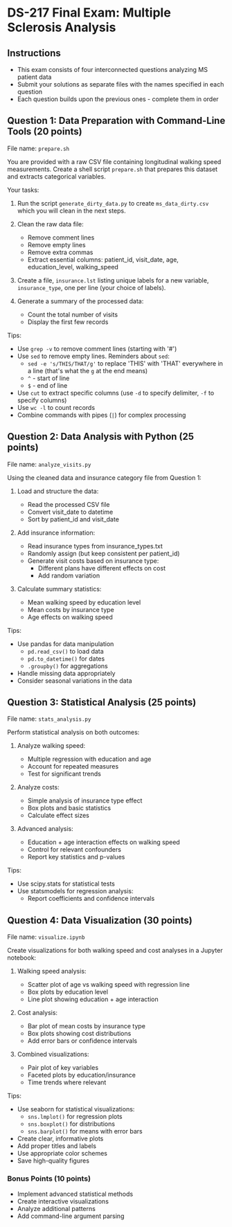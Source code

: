 # DS-217 Final Exam: Multiple Sclerosis Analysis

## Instructions

- This exam consists of four interconnected questions analyzing MS patient data
- Submit your solutions as separate files with the names specified in each question
- Each question builds upon the previous ones - complete them in order

## Question 1: Data Preparation with Command-Line Tools (20 points)

File name: `prepare.sh`

You are provided with a raw CSV file containing longitudinal walking speed measurements. Create a shell script `prepare.sh` that prepares this dataset and extracts categorical variables.

Your tasks:

1. Run the script `generate_dirty_data.py` to create `ms_data_dirty.csv` which you will clean in the next steps.

2. Clean the raw data file:
   - Remove comment lines
   - Remove empty lines
   - Remove extra commas
   - Extract essential columns: patient_id, visit_date, age, education_level, walking_speed

3. Create a file, `insurance.lst` listing unique labels for a new variable, `insurance_type`, one per line (your choice of labels).

4. Generate a summary of the processed data:
   - Count the total number of visits
   - Display the first few records

Tips:

- Use `grep -v` to remove comment lines (starting with '#')
- Use `sed` to remove empty lines. Reminders about `sed`:
  - `sed -e 's/THIS/THAT/g'` to replace 'THIS' with 'THAT' everywhere in a line (that's what the `g` at the end means)
  - `^` - start of line
  - `$` - end of line
- Use `cut` to extract specific columns (use `-d` to specify delimiter, `-f` to specify columns)
- Use `wc -l` to count records
- Combine commands with pipes (`|`) for complex processing

## Question 2: Data Analysis with Python (25 points)

File name: `analyze_visits.py`

Using the cleaned data and insurance category file from Question 1:

1. Load and structure the data:
   - Read the processed CSV file
   - Convert visit_date to datetime
   - Sort by patient_id and visit_date

2. Add insurance information:
   - Read insurance types from insurance_types.txt
   - Randomly assign (but keep consistent per patient_id)
   - Generate visit costs based on insurance type:
     * Different plans have different effects on cost
     * Add random variation 

3. Calculate summary statistics:
   - Mean walking speed by education level
   - Mean costs by insurance type
   - Age effects on walking speed

Tips:

- Use pandas for data manipulation
  - `pd.read_csv()` to load data
  - `pd.to_datetime()` for dates
  - `.groupby()` for aggregations
- Handle missing data appropriately
- Consider seasonal variations in the data

## Question 3: Statistical Analysis (25 points)

File name: `stats_analysis.py`

Perform statistical analysis on both outcomes:

1. Analyze walking speed:
   - Multiple regression with education and age
   - Account for repeated measures
   - Test for significant trends

2. Analyze costs:
   - Simple analysis of insurance type effect
   - Box plots and basic statistics
   - Calculate effect sizes

3. Advanced analysis:
   - Education + age interaction effects on walking speed
   - Control for relevant confounders
   - Report key statistics and p-values

Tips:

- Use scipy.stats for statistical tests
- Use statsmodels for regression analysis:
  - Report coefficients and confidence intervals

## Question 4: Data Visualization (30 points)

File name: `visualize.ipynb`

Create visualizations for both walking speed and cost analyses in a Jupyter notebook:

1. Walking speed analysis:
   - Scatter plot of age vs walking speed with regression line
   - Box plots by education level
   - Line plot showing education + age interaction

2. Cost analysis:
   - Bar plot of mean costs by insurance type
   - Box plots showing cost distributions
   - Add error bars or confidence intervals

3. Combined visualizations:
   - Pair plot of key variables
   - Faceted plots by education/insurance
   - Time trends where relevant

Tips:

- Use seaborn for statistical visualizations:
  - `sns.lmplot()` for regression plots
  - `sns.boxplot()` for distributions
  - `sns.barplot()` for means with error bars
- Create clear, informative plots
- Add proper titles and labels
- Use appropriate color schemes
- Save high-quality figures

### Bonus Points (10 points)

- Implement advanced statistical methods
- Create interactive visualizations
- Analyze additional patterns
- Add command-line argument parsing
